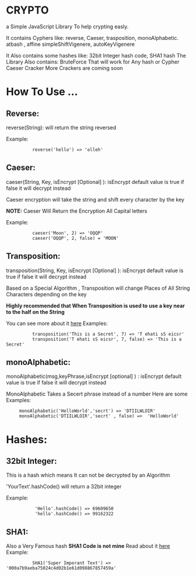 # CRYPTO
a Simple JavaScript Library To help crypting easly. 

It contains Cyphers like: reverse, Caeser, trasposition,
                          monoAlphabetic. atbash , affine
                          simpleShiftVigenere, autoKeyVigenere
                          
It Also contains some hashes like:
                          32bit Integer hash code, SHA1 hash
The Library Also contains: BruteForce That will work for Any hash or Cypher
                            Caeser Cracker More Crackers are coming soon
# How To Use ...


## Reverse:
  reverse(String): will return the string reversed
 
 Example:
              
              reverse('hello') => 'olleh'
 
 
## Caeser:
  caeser(String, Key, isEncrypt [Optional] ): isEncrypt default value is true if false it will decrypt instead
                                 
  Caeser encryption will take the string and shift every character by the key
  
**NOTE:** Caeser Will Return the Encryption All Capital letters
 
 Example: 
    
              caeser('Moon', 2) => 'OQQP'
              caeser('OQQP', 2, false) = 'MOON'
              
              
## Transposition:
   transposition(String, Key, isEncrypt [Optional] ): isEncrypt default value is true if false it will decrypt instead

   Based on a Special Algorithm , Transposition will change Places of All String Characters depending on the key
   
   **Highly recommended that When Transposition is used to use a key near to the half on the String**
   
   You can see more about it <a target='_blank' href='https://en.wikipedia.org/wiki/Transposition_cipher'>here</a>
   Examples:
   
              transposition('This is a Secret', 7) => 'T ehati sS eicsr'
              transposition('T ehati sS eicsr', 7, false) => 'This is a Secret'
              
## monoAlphabetic:
  monoAlphabetic(msg,keyPhrase,isEncrypt [optional] ) : isEncrypt default value is true if false it will decrypt instead
  
  MonoAlphabetic Takes a Secert phrase instead of a number Here are some Examples:
  
         monoAlphabetic('HelloWorld','secrt') => 'DTIILWLOIR'
         monoAlphabetic('DTIILWLOIR','secrt' , false) =>  'HelloWorld'
         
         
# Hashes:
## 32bit Integer:
   This is a hash which means It can not be decrypted by an Algorithm
  
  'YourText'.hashCode() will return a 32bit integer
   
   Example:
               
               'Hello'.hashCode() => 69609650
               'hello'.hashCode() => 99162322
               
## SHA1:
  Also a Very Famous hash **SHA1 Code is not mine**
  Read about it <a target='_blank' href='https://en.wikipedia.org/wiki/SHA-1'>here</a>
  Example:
              
              SHA1('Super Imporant Text') => '000a7b9aeba75024c4d02b1e61d098867857459a'

